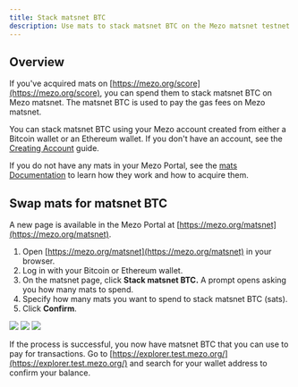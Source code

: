 ```yaml
---
title: Stack matsnet BTC
description: Use mats to stack matsnet BTC on the Mezo matsnet testnet.
---
```


## Overview

If you've acquired mats on [https://mezo.org/score](https://mezo.org/score), you can spend them to stack matsnet BTC on Mezo matsnet. The matsnet BTC is used to pay the gas fees on Mezo matsnet.

You can stack matsnet BTC using your Mezo account created from either a Bitcoin wallet or an Ethereum wallet. If you don't have an account, see the [Creating Account](../mezo-portal/creating-an-account.md) guide.

If you do not have any mats in your Mezo Portal, see the [mats Documentation](../../user-guides/mats/) to learn how they work and how to acquire them.

## Swap mats for matsnet BTC

A new page is available in the Mezo Portal at [https://mezo.org/matsnet](https://mezo.org/matsnet).

1. Open [https://mezo.org/matsnet](https://mezo.org/matsnet) in your browser.
2. Log in with your Bitcoin or Ethereum wallet.
3. On the matsnet page, click **Stack matsnet BTC.** A prompt opens asking you how many mats to spend.
4. Specify how many mats you want to spend to stack matsnet BTC (sats).
5. Click **Confirm**.

![](/docs/gitbook/Screenshot%20from%202024-11-19%2002-34-25.png)
![](/docs/gitbook/Screenshot%20from%202024-11-19%2002-34-49.png)
![](/docs/gitbook/Screenshot%20from%202024-11-19%2002-35-10.png)

If the process is successful, you now have matsnet BTC that you can use to pay for transactions. Go to [https://explorer.test.mezo.org/](https://explorer.test.mezo.org/) and search for your wallet address to confirm your balance.
